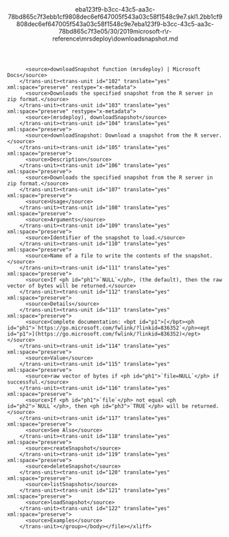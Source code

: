 <?xml version="1.0"?><xliff version="1.2" xmlns="urn:oasis:names:tc:xliff:document:1.2" xmlns:xsi="http://www.w3.org/2001/XMLSchema-instance" xsi:schemaLocation="urn:oasis:names:tc:xliff:document:1.2 xliff-core-1.2-transitional.xsd"><file datatype="xml" original="downloadsnapshot.md" source-language="en-US" target-language="en-US"><header><tool tool-id="mdxliff" tool-name="mdxliff" tool-version="1.0-8ab897d" tool-company="Microsoft" /><xliffext:skl_file_name xmlns:xliffext="urn:microsoft:content:schema:xliffextensions">eba123f9-b3cc-43c5-aa3c-78bd865c7f3ebb1cf9808dec6ef647005f543a03c58f1548c9e7.skl</xliffext:skl_file_name><xliffext:version xmlns:xliffext="urn:microsoft:content:schema:xliffextensions">1.2</xliffext:version><xliffext:ms.openlocfilehash xmlns:xliffext="urn:microsoft:content:schema:xliffextensions">bb1cf9808dec6ef647005f543a03c58f1548c9e7</xliffext:ms.openlocfilehash><xliffext:ms.sourcegitcommit xmlns:xliffext="urn:microsoft:content:schema:xliffextensions">eba123f9-b3cc-43c5-aa3c-78bd865c7f3e</xliffext:ms.sourcegitcommit><xliffext:ms.lasthandoff xmlns:xliffext="urn:microsoft:content:schema:xliffextensions">05/30/2019</xliffext:ms.lasthandoff><xliffext:ms.openlocfilepath xmlns:xliffext="urn:microsoft:content:schema:xliffextensions">microsoft-r\r-reference\mrsdeploy\downloadsnapshot.md</xliffext:ms.openlocfilepath></header><body><group id="content" extype="content"><trans-unit id="101" translate="yes" xml:space="preserve" restype="x-metadata">
          <source>downloadSnapshot function (mrsdeploy) | Microsoft Docs</source>
        </trans-unit><trans-unit id="102" translate="yes" xml:space="preserve" restype="x-metadata">
          <source>Downloads the specified snapshot from the R server in zip format.</source>
        </trans-unit><trans-unit id="103" translate="yes" xml:space="preserve" restype="x-metadata">
          <source>(mrsdeploy), downloadSnapshot</source>
        </trans-unit><trans-unit id="104" translate="yes" xml:space="preserve">
          <source>downloadSnapshot: Download a snapshot from the R server.</source>
        </trans-unit><trans-unit id="105" translate="yes" xml:space="preserve">
          <source>Description</source>
        </trans-unit><trans-unit id="106" translate="yes" xml:space="preserve">
          <source>Downloads the specified snapshot from the R server in zip format.</source>
        </trans-unit><trans-unit id="107" translate="yes" xml:space="preserve">
          <source>Usage</source>
        </trans-unit><trans-unit id="108" translate="yes" xml:space="preserve">
          <source>Arguments</source>
        </trans-unit><trans-unit id="109" translate="yes" xml:space="preserve">
          <source>Identifier of the snapshot to load.</source>
        </trans-unit><trans-unit id="110" translate="yes" xml:space="preserve">
          <source>Name of a file to write the contents of the snapshot.</source>
        </trans-unit><trans-unit id="111" translate="yes" xml:space="preserve">
          <source>If <ph id="ph1">`NULL`</ph>, (the default), then the raw vector of bytes will be returned.</source>
        </trans-unit><trans-unit id="112" translate="yes" xml:space="preserve">
          <source>Details</source>
        </trans-unit><trans-unit id="113" translate="yes" xml:space="preserve">
          <source>Complete documentation: <bpt id="p1">[</bpt><ph id="ph1">`https://go.microsoft.com/fwlink/?linkid=836352`</ph><ept id="p1">](https://go.microsoft.com/fwlink/?linkid=836352)</ept></source>
        </trans-unit><trans-unit id="114" translate="yes" xml:space="preserve">
          <source>Value</source>
        </trans-unit><trans-unit id="115" translate="yes" xml:space="preserve">
          <source>raw vector of bytes if <ph id="ph1">`file=NULL`</ph> if successful.</source>
        </trans-unit><trans-unit id="116" translate="yes" xml:space="preserve">
          <source>If <ph id="ph1">`file`</ph> not equal <ph id="ph2">`NULL`</ph>, then <ph id="ph3">`TRUE`</ph> will be returned.</source>
        </trans-unit><trans-unit id="117" translate="yes" xml:space="preserve">
          <source>See Also</source>
        </trans-unit><trans-unit id="118" translate="yes" xml:space="preserve">
          <source>createSnapshot</source>
        </trans-unit><trans-unit id="119" translate="yes" xml:space="preserve">
          <source>deleteSnapshot</source>
        </trans-unit><trans-unit id="120" translate="yes" xml:space="preserve">
          <source>listSnapshots</source>
        </trans-unit><trans-unit id="121" translate="yes" xml:space="preserve">
          <source>loadSnapshot</source>
        </trans-unit><trans-unit id="122" translate="yes" xml:space="preserve">
          <source>Examples</source>
        </trans-unit></group></body></file></xliff>